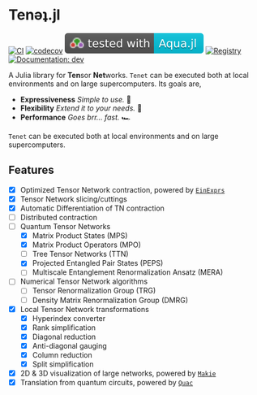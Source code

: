# Tenǝʇ.jl

[![CI](https://github.com/bsc-quantic/Tenet.jl/actions/workflows/CI.yml/badge.svg)](https://github.com/bsc-quantic/Tenet.jl/actions/workflows/CI.yml)
[![codecov](https://codecov.io/github/bsc-quantic/Tenet.jl/branch/master/graph/badge.svg?token=011276A85K)](https://codecov.io/github/bsc-quantic/Tenet.jl)
[![Aqua QA](https://raw.githubusercontent.com/JuliaTesting/Aqua.jl/master/badge.svg)](https://github.com/JuliaTesting/Aqua.jl)
[![Registry](https://badgen.net/badge/registry/bsc-quantic/purple)](https://github.com/bsc-quantic/Registry)
[![Documentation: dev](https://img.shields.io/badge/docs-dev-blue.svg)](https://bsc-quantic.github.io/Tenet.jl/)

A Julia library for **Ten**sor **Net**works. `Tenet` can be executed both at local environments and on large supercomputers. Its goals are,

- **Expressiveness** _Simple to use._ 👶
- **Flexibility** _Extend it to your needs._ 🔧
- **Performance** _Goes brr... fast._ 🏎️

`Tenet` can be executed both at local environments and on large supercomputers.

## Features

- [x] Optimized Tensor Network contraction, powered by [`EinExprs`](https://github.com/bsc-quantic/EinExprs.jl)
- [x] Tensor Network slicing/cuttings
- [x] Automatic Differentiation of TN contraction
- [ ] Distributed contraction
- [ ] Quantum Tensor Networks
  - [x] Matrix Product States (MPS)
  - [x] Matrix Product Operators (MPO)
  - [ ] Tree Tensor Networks (TTN)
  - [x] Projected Entangled Pair States (PEPS)
  - [ ] Multiscale Entanglement Renormalization Ansatz (MERA)
- [ ] Numerical Tensor Network algorithms
  - [ ] Tensor Renormalization Group (TRG)
  - [ ] Density Matrix Renormalization Group (DMRG)
- [x] Local Tensor Network transformations
  - [x] Hyperindex converter
  - [x] Rank simplification
  - [x] Diagonal reduction
  - [x] Anti-diagonal gauging
  - [x] Column reduction
  - [x] Split simplification
- [x] 2D & 3D visualization of large networks, powered by [`Makie`](https://github.com/MakieOrg/Makie.jl)
- [x] Translation from quantum circuits, powered by [`Quac`](https://github.com/bsc-quantic/Quac.jl)
